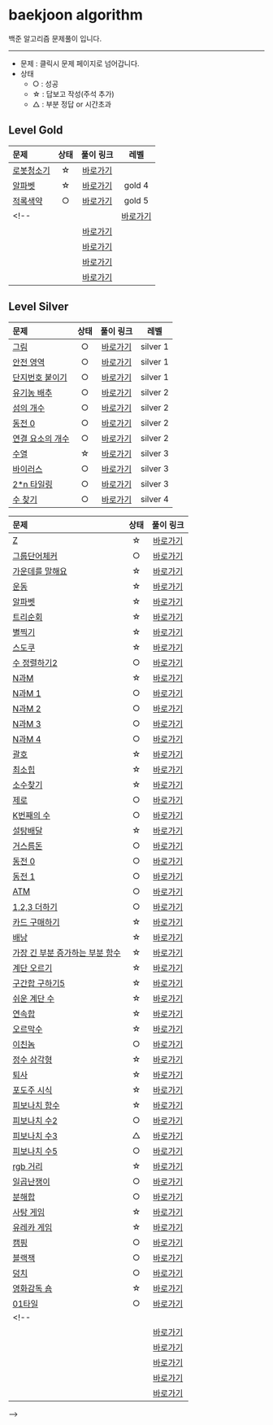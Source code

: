 # baekjoon algorithm
백준 알고리즘 문제풀이 입니다.

---
* 문제 : 클릭시 문제 페이지로 넘어갑니다.
* 상태 
  * ○ : 성공
  * ☆ : 답보고 작성(주석 추가)
  * △ : 부분 정답 or 시간초과

## Level Gold 
|문제|상태|풀이 링크|레벨|
|:-----------------------------------|:----:|:-----:|:-----:|
|[로봇청소기](#https://www.acmicpc.net/problem/14503)|☆|[바로가기]()| |
|[알파벳](https://www.acmicpc.net/problem/1987)|☆|[바로가기](https://github.com/soyeonJeonDEV/Algorithm/blob/master/baekjoon/gold/baekjoon_1987.py)|gold 4|
|[적록색약](https://www.acmicpc.net/problem/10026)|○|[바로가기](https://github.com/soyeonJeonDEV/Algorithm/blob/master/baekjoon/gold/baekjoon_10026.py)|gold 5|
<!-- |[]()| |[바로가기]()| |
|[]()| |[바로가기]()| |
|[]()| |[바로가기]()| |
|[]()| |[바로가기]()| |
|[]()| |[바로가기]()| | -->

## Level Silver 
|문제|상태|풀이 링크|레벨|
|:-----------------------------------|:----:|:-----:|:-----:|
|[그림](https://www.acmicpc.net/problem/1926)|○|[바로가기](https://github.com/soyeonJeonDEV/Algorithm/blob/master/baekjoon/silver/silver1/baekjoon_1926.py)|silver 1|
|[안전 영역](https://www.acmicpc.net/problem/2468)|○|[바로가기](https://github.com/soyeonJeonDEV/Algorithm/blob/master/baekjoon/silver/baekjoon_2468.py)|silver 1|
|[단지번호 붙이기](https://www.acmicpc.net/problem/2667)|○|[바로가기](https://github.com/soyeonJeonDEV/Algorithm/blob/master/baekjoon/silver/baekjoon_2667.py)|silver 1|
|[유기농 배추](https://www.acmicpc.net/problem/1012)|○|[바로가기]()|silver 2|
|[섬의 개수](https://www.acmicpc.net/problem/4963)|○|[바로가기](https://github.com/soyeonJeonDEV/Algorithm/blob/master/baekjoon/silver/baekjoon_4963.py)|silver 2|
|[동전 0](https://www.acmicpc.net/problem/11047)|○|[바로가기](https://github.com/soyeonJeonDEV/Algorithm/blob/master/baekjoon/baekjoon_11047.py)|silver 2|
|[연결 요소의 개수](https://www.acmicpc.net/problem/11724)|○|[바로가기](https://github.com/soyeonJeonDEV/Algorithm/blob/master/baekjoon/silver/baekjoon_11724.py)|silver 2|
|[수열](https://www.acmicpc.net/problem/2559)|☆|[바로가기](https://github.com/soyeonJeonDEV/Algorithm/blob/master/baekjoon/silver/baekjoon_2559.py)|silver 3|
|[바이러스](https://www.acmicpc.net/problem/2606)|○|[바로가기](https://github.com/soyeonJeonDEV/Algorithm/blob/master/baekjoon/silver/baekjoon_2606.py)|silver 3|
|[2*n 타일링](https://www.acmicpc.net/problem/11726)|○|[바로가기](https://github.com/soyeonJeonDEV/Algorithm/blob/master/baekjoon/baekjoon_11726.py)|silver 3|
|[수 찾기](https://www.acmicpc.net/problem/1920)|○|[바로가기](https://github.com/soyeonJeonDEV/Algorithm/blob/master/baekjoon/silver/baekjoon_1920.py)|silver 4|


<!-- |[]()| |[바로가기]()| |
|[]()| |[바로가기]()| |
|[]()| |[바로가기]()| |
|[]()| |[바로가기]()| |
|[]()| |[바로가기]()| | -->

|문제|상태|풀이 링크|
|:-----------------------------------|:----:|:-----:|
|[Z](https://www.acmicpc.net/problem/1074)|☆|[바로가기](https://github.com/soyeonJeonDEV/Algorithm/blob/master/baekjoon/baekjoon_1074.py)
|[그룹단어체커](https://www.acmicpc.net/problem/1316)|○|[바로가기](https://github.com/soyeonJeonDEV/Algorithm/blob/master/baekjoon/baekjoon_1316.py)
|[가운데를 말해요](https://www.acmicpc.net/problem/1655)|☆|[바로가기](https://github.com/soyeonJeonDEV/Algorithm/blob/master/baekjoon/baekjoon_1655.py)
|[운동](https://www.acmicpc.net/problem/1956)|☆|[바로가기](https://github.com/soyeonJeonDEV/Algorithm/blob/master/baekjoon/baekjoon_1956.py)
|[알파벳](https://www.acmicpc.net/problem/1987)|☆|[바로가기](https://github.com/soyeonJeonDEV/Algorithm/blob/master/baekjoon/baekjoon_1987.py)
|[트리순회](https://www.acmicpc.net/problem/1991)|☆|[바로가기](https://github.com/soyeonJeonDEV/Algorithm/blob/master/baekjoon/baekjoon_1991.py)
|[별찍기](https://www.acmicpc.net/problem/2447)|☆|[바로가기](https://github.com/soyeonJeonDEV/Algorithm/blob/master/baekjoon/baekjoon_2447.py)
|[스도쿠](https://www.acmicpc.net/problem/2580)|☆|[바로가기](https://github.com/soyeonJeonDEV/Algorithm/blob/master/baekjoon/baekjoon_2580.py)
|[수 정렬하기2](https://www.acmicpc.net/problem/2751)|○|[바로가기](https://github.com/soyeonJeonDEV/Algorithm/blob/master/baekjoon/baekjoon_2751.py)
|[N과M](https://www.acmicpc.net/problem/15654)|☆|[바로가기](https://github.com/soyeonJeonDEV/Algorithm/blob/master/baekjoon/baekjoon_15654.py)
|[N과M 1](https://www.acmicpc.net/problem/15649)|○|[바로가기](https://github.com/soyeonJeonDEV/Algorithm/blob/master/baekjoon/baekjoon_15649.py)
|[N과M 2](https://www.acmicpc.net/problem/15650)|○|[바로가기](https://github.com/soyeonJeonDEV/Algorithm/blob/master/baekjoon/baekjoon_15650.py)
|[N과M 3](https://www.acmicpc.net/problem/15651)|○|[바로가기](https://github.com/soyeonJeonDEV/Algorithm/blob/master/baekjoon/baekjoon_15651.py)
|[N과M 4](https://www.acmicpc.net/problem/15652)|○|[바로가기](https://github.com/soyeonJeonDEV/Algorithm/blob/master/baekjoon/baekjoon_15652.py)
|[괄호](https://www.acmicpc.net/problem/9012)|☆|[바로가기](https://github.com/soyeonJeonDEV/Algorithm/blob/master/baekjoon/baekjoon_9012.py)
|[최소힙](https://www.acmicpc.net/problem/1927)|☆|[바로가기](https://github.com/soyeonJeonDEV/Algorithm/blob/master/baekjoon/baekjoon_1927.py)
|[소수찾기](https://www.acmicpc.net/problem/1978)|☆|[바로가기](https://github.com/soyeonJeonDEV/Algorithm/blob/master/baekjoon/baekjoon_1978.py)
|[제로](https://www.acmicpc.net/problem/10773)|○|[바로가기](https://github.com/soyeonJeonDEV/Algorithm/blob/master/baekjoon/baekjoon_10773.py)
|[K번째의 수](https://www.acmicpc.net/problem/11004)|○|[바로가기](https://github.com/soyeonJeonDEV/Algorithm/blob/master/baekjoon/baekjoon_11004.py)
|[설탕배달](https://www.acmicpc.net/problem/2839)|☆|[바로가기](https://github.com/soyeonJeonDEV/Algorithm/blob/master/baekjoon/baekjoon_2839.py)
|[거스름돈](https://www.acmicpc.net/problem/5585)|○|[바로가기](https://github.com/soyeonJeonDEV/Algorithm/blob/master/baekjoon/baekjoon_5585.py)
|[동전 0](https://www.acmicpc.net/problem/11047)|○|[바로가기](https://github.com/soyeonJeonDEV/Algorithm/blob/master/baekjoon/baekjoon_11047.py)
|[동전 1](https://www.acmicpc.net/problem/2293)|○|[바로가기](https://github.com/soyeonJeonDEV/Algorithm/blob/master/baekjoon/baekjoon_2293.py)
|[ATM](https://www.acmicpc.net/problem/11399)|○|[바로가기](https://github.com/soyeonJeonDEV/Algorithm/blob/master/baekjoon/baekjoon_11399.py)
|[1,2,3 더하기](https://www.acmicpc.net/problem/9095)|○|[바로가기](https://github.com/soyeonJeonDEV/Algorithm/blob/master/baekjoon/baekjoon_9095.py)
|[카드 구매하기](https://www.acmicpc.net/problem/11052)|☆|[바로가기](https://github.com/soyeonJeonDEV/Algorithm/blob/master/baekjoon/baekjoon_11052.py)
|[배낭](https://www.acmicpc.net/problem/12865)|☆|[바로가기](https://github.com/soyeonJeonDEV/Algorithm/blob/master/baekjoon/baekjoon_12865.py)
|[가장 긴 부분 증가하는 부분 함수](https://www.acmicpc.net/problem/11053)|☆|[바로가기](https://github.com/soyeonJeonDEV/Algorithm/blob/master/baekjoon/baekjoon_11053.py)
|[계단 오르기](https://www.acmicpc.net/problem/2579)|☆|[바로가기](https://github.com/soyeonJeonDEV/Algorithm/blob/master/baekjoon/baekjoon_2579.py)
|[구간합 구하기5](https://www.acmicpc.net/problem/11660)|☆|[바로가기](https://github.com/soyeonJeonDEV/Algorithm/blob/master/baekjoon/baekjoon_11660.py)
|[쉬운 계단 수](https://www.acmicpc.net/problem/10844)|☆|[바로가기](https://github.com/soyeonJeonDEV/Algorithm/blob/master/baekjoon/baekjoon_10844.py)
|[연속합](https://www.acmicpc.net/problem/1912)|☆|[바로가기](https://github.com/soyeonJeonDEV/Algorithm/blob/master/baekjoon/baekjoon_1912.py)
|[오르막수](https://www.acmicpc.net/problem/11057)|☆|[바로가기](https://github.com/soyeonJeonDEV/Algorithm/blob/master/baekjoon/baekjoon_11057.py)
|[이친놈](https://www.acmicpc.net/problem/2193)|○|[바로가기](https://github.com/soyeonJeonDEV/Algorithm/blob/master/baekjoon/baekjoon_2193.py)
|[정수 삼각형](https://www.acmicpc.net/problem/1932)|☆|[바로가기](https://github.com/soyeonJeonDEV/Algorithm/blob/master/baekjoon/baekjoon_1932.py)
|[퇴사](https://www.acmicpc.net/problem/14501)|☆|[바로가기](https://github.com/soyeonJeonDEV/Algorithm/blob/master/baekjoon/baekjoon_14501.py)
|[포도주 시식](https://www.acmicpc.net/problem/2156)|☆|[바로가기](https://github.com/soyeonJeonDEV/Algorithm/blob/master/baekjoon/baekjoon_2156.py)
|[피보나치 함수](https://www.acmicpc.net/problem/1003)|☆|[바로가기](https://github.com/soyeonJeonDEV/Algorithm/blob/master/baekjoon/baekjoon_1003.py)
|[피보나치 수2](https://www.acmicpc.net/problem/2748)|○|[바로가기](https://github.com/soyeonJeonDEV/Algorithm/blob/master/baekjoon/baekjoon_2748.py)
|[피보나치 수3](https://www.acmicpc.net/problem/2749)|△|[바로가기](https://github.com/soyeonJeonDEV/Algorithm/blob/master/baekjoon/baekjoon_2749.py)|
|[피보나치 수5](https://www.acmicpc.net/problem/10870)|○|[바로가기](https://github.com/soyeonJeonDEV/Algorithm/blob/master/baekjoon/baekjoon_10870.py)|
|[rgb 거리](https://www.acmicpc.net/problem/1149)|☆|[바로가기](https://github.com/soyeonJeonDEV/Algorithm/blob/master/baekjoon/baekjoon_1149.py)|
|[일곱난쟁이](https://www.acmicpc.net/problem/2309)|○|[바로가기](https://github.com/soyeonJeonDEV/Algorithm/blob/master/baekjoon/baekjoon_2309.py)|
|[분해합](https://www.acmicpc.net/problem/2231)|○|[바로가기](https://github.com/soyeonJeonDEV/Algorithm/blob/master/baekjoon/baekjoon_2231.py)|
|[사탕 게임](https://www.acmicpc.net/problem/3085)|☆|[바로가기](https://github.com/soyeonJeonDEV/Algorithm/blob/master/baekjoon/baekjoon_3085.py)|
|[유레카 게임](https://www.acmicpc.net/problem/10448)|☆|[바로가기](https://github.com/soyeonJeonDEV/Algorithm/blob/master/baekjoon/baekjoon_10448.py)|
|[캠핑](https://www.acmicpc.net/problem/4796)|○|[바로가기](https://github.com/soyeonJeonDEV/Algorithm/blob/master/baekjoon/baekjoon_4796.py)|
|[블랙잭](https://www.acmicpc.net/problem/2798)|○|[바로가기](https://github.com/soyeonJeonDEV/Algorithm/blob/master/baekjoon/baekjoon_2798.py)|
|[덩치](https://www.acmicpc.net/problem/7568)|○|[바로가기](https://github.com/soyeonJeonDEV/Algorithm/blob/master/baekjoon/baekjoon_7568.py)|
|[영화감독 숌](https://www.acmicpc.net/problem/1436)|☆|[바로가기](https://github.com/soyeonJeonDEV/Algorithm/blob/master/baekjoon/baekjoon_1436.py)|
|[01타일](https://www.acmicpc.net/problem/1904)|○|[바로가기](https://github.com/soyeonJeonDEV/Algorithm/blob/master/baekjoon/baekjoon_1904.py)|
<!-- |[]()| |[바로가기]()|
|[]()| |[바로가기]()|
|[]()| |[바로가기]()|
|[]()| |[바로가기]()|
|[]()| |[바로가기]()|
|[]()| |[바로가기]()|
 -->
